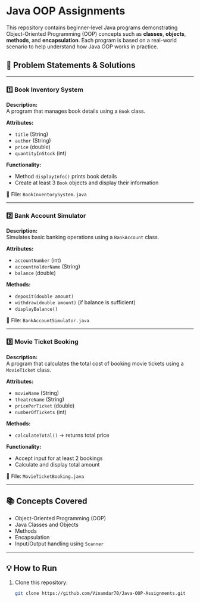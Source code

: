 # Java OOP Assignments

This repository contains beginner-level Java programs demonstrating Object-Oriented Programming (OOP) concepts such as **classes**, **objects**, **methods**, and **encapsulation**. Each program is based on a real-world scenario to help understand how Java OOP works in practice.

## 🔰 Problem Statements & Solutions

---

### 1️⃣ Book Inventory System

**Description:**  
A program that manages book details using a `Book` class.

**Attributes:**  
- `title` (String)  
- `author` (String)  
- `price` (double)  
- `quantityInStock` (int)

**Functionality:**  
- Method `displayInfo()` prints book details  
- Create at least 3 `Book` objects and display their information

📄 File: `BookInventorySystem.java`

---

### 2️⃣ Bank Account Simulator

**Description:**  
Simulates basic banking operations using a `BankAccount` class.

**Attributes:**  
- `accountNumber` (int)  
- `accountHolderName` (String)  
- `balance` (double)

**Methods:**  
- `deposit(double amount)`  
- `withdraw(double amount)` (if balance is sufficient)  
- `displayBalance()`

📄 File: `BankAccountSimulator.java`

---

### 3️⃣ Movie Ticket Booking

**Description:**  
A program that calculates the total cost of booking movie tickets using a `MovieTicket` class.

**Attributes:**  
- `movieName` (String)  
- `theatreName` (String)  
- `pricePerTicket` (double)  
- `numberOfTickets` (int)

**Methods:**  
- `calculateTotal()` → returns total price

**Functionality:**  
- Accept input for at least 2 bookings  
- Calculate and display total amount

📄 File: `MovieTicketBooking.java`

---

## 📚 Concepts Covered

- Object-Oriented Programming (OOP)
- Java Classes and Objects
-  Methods
- Encapsulation
- Input/Output handling using `Scanner`

---

## 💡 How to Run

1. Clone this repository:
   ```bash
   git clone https://github.com/Vinamdar70/Java-OOP-Assignments.git
